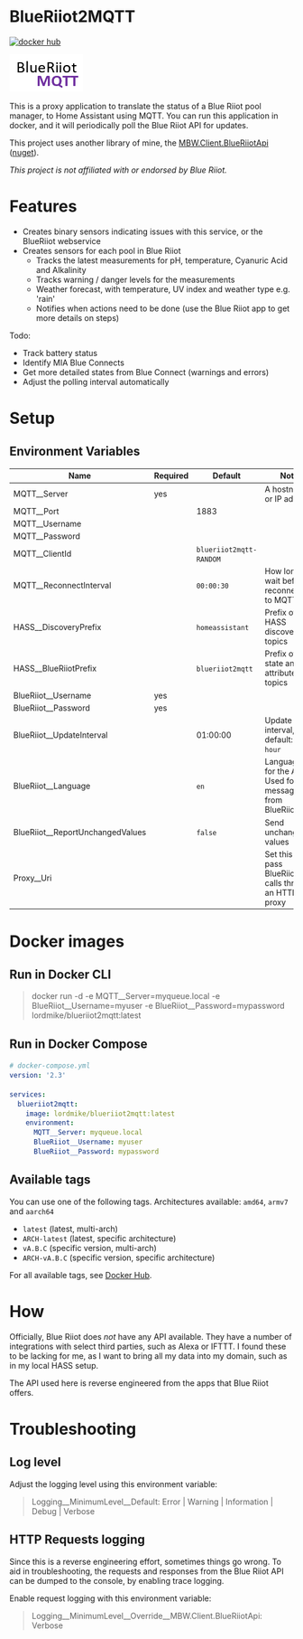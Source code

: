 # BlueRiiot2MQTT
[![docker hub](https://img.shields.io/docker/pulls/lordmike/blueriiot2mqtt)](https://hub.docker.com/repository/docker/lordmike/blueriiot2mqtt)

![logo](Logo/Logo.png)

This is a proxy application to translate the status of a Blue Riiot pool manager, to Home Assistant using MQTT. You can run this application in docker, and it will periodically poll the Blue Riiot API for updates.

This project uses another library of mine, the [MBW.Client.BlueRiiotApi](https://github.com/LordMike/MBW.Client.BlueRiiotApi) ([nuget](https://www.nuget.org/packages/MBW.Client.BlueRiiotAPI)).

_This project is not affiliated with or endorsed by Blue Riiot._

# Features

* Creates binary sensors indicating issues with this service, or the BlueRiiot webservice
* Creates sensors for each pool in Blue Riiot
  * Tracks the latest measurements for pH, temperature, Cyanuric Acid and Alkalinity
  * Tracks warning / danger levels for the measurements
  * Weather forecast, with temperature, UV index and weather type e.g. 'rain'
  * Notifies when actions need to be done (use the Blue Riiot app to get more details on steps)

Todo:

* Track battery status
* Identify MIA Blue Connects
* Get more detailed states from Blue Connect (warnings and errors)
* Adjust the polling interval automatically

# Setup

## Environment Variables

| Name | Required | Default | Note |
|---|---|---|---|
| MQTT__Server | yes | | A hostname or IP address |
| MQTT__Port | | 1883 | |
| MQTT__Username | | | |
| MQTT__Password | | | |
| MQTT__ClientId | | `blueriiot2mqtt-RANDOM` | |
| MQTT__ReconnectInterval | | `00:00:30` | How long to wait before reconnecting to MQTT |
| HASS__DiscoveryPrefix | | `homeassistant` | Prefix of HASS discovery topics |
| HASS__BlueRiiotPrefix | | `blueriiot2mqtt` | Prefix of state and attribute topics |
| BlueRiiot__Username | yes | | |
| BlueRiiot__Password | yes | | |
| BlueRiiot__UpdateInterval | | 01:00:00 | Update interval, default: `1 hour` |
| BlueRiiot__Language | | `en` | Language for the API. Used for messages from BlueRiiot |
| BlueRiiot__ReportUnchangedValues | | `false` | Send unchanged values |
| Proxy__Uri | | | Set this to pass BlueRiiot API calls through an HTTP proxy |

# Docker images

## Run in Docker CLI

> docker run -d -e MQTT__Server=myqueue.local -e BlueRiiot__Username=myuser -e BlueRiiot__Password=mypassword lordmike/blueriiot2mqtt:latest

## Run in Docker Compose

```yaml
# docker-compose.yml
version: '2.3'

services:
  blueriiot2mqtt:
    image: lordmike/blueriiot2mqtt:latest
    environment:
      MQTT__Server: myqueue.local
      BlueRiiot__Username: myuser
      BlueRiiot__Password: mypassword
```

## Available tags

You can use one of the following tags. Architectures available: `amd64`, `armv7` and `aarch64`

* `latest` (latest, multi-arch)
* `ARCH-latest` (latest, specific architecture)
* `vA.B.C` (specific version, multi-arch)
* `ARCH-vA.B.C` (specific version, specific architecture)

For all available tags, see [Docker Hub](https://hub.docker.com/repository/docker/lordmike/blueriiot2mqtt/tags).


# How

Officially, Blue Riiot does _not_ have any API available. They have a number of integrations with select third parties, such as Alexa or IFTTT. I found these to be lacking for me, as I want to bring all my data into my domain, such as in my local HASS setup.

The API used here is reverse engineered from the apps that Blue Riiot offers.

# Troubleshooting

## Log level

Adjust the logging level using this environment variable:

> Logging__MinimumLevel__Default: Error | Warning | Information | Debug | Verbose

## HTTP Requests logging

Since this is a reverse engineering effort, sometimes things go wrong. To aid in troubleshooting, the requests and responses from the Blue Riiot API can be dumped to the console, by enabling trace logging.

Enable request logging with this environment variable:
> Logging__MinimumLevel__Override__MBW.Client.BlueRiiotApi: Verbose
